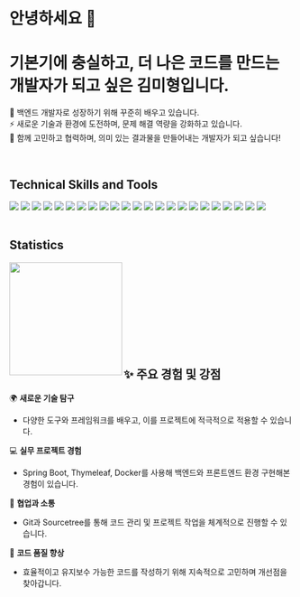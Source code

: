 # 안녕하세요 👋 
# 기본기에 충실하고, 더 나은 코드를 만드는 개발자가 되고 싶은 김미형입니다.

🌱 백엔드 개발자로 성장하기 위해 꾸준히 배우고 있습니다. <br>
⚡ 새로운 기술과 환경에 도전하며, 문제 해결 역량을 강화하고 있습니다. <br>
🤝 함께 고민하고 협력하며, 의미 있는 결과물을 만들어내는 개발자가 되고 싶습니다!

<br>

## Technical Skills and Tools
<div>
  <img src="https://img.shields.io/badge/Java-007396?style=round-square&logo=java&logoColor=white"/> 
  <img src="https://img.shields.io/badge/Spring Boot-6DB33F?style=round-square&logo=Spring Boot&logoColor=white"/>
  <img src="https://img.shields.io/badge/Spring Framework-6DB33F?style=round-square&logo=spring&logoColor=white"/>
  <img src="https://img.shields.io/badge/Thymeleaf-005F0F?style=round-square&logo=thymeleaf&logoColor=white"/>
  <img src="https://img.shields.io/badge/JavaScript-F7DF1E?style=round-square&logo=javascript&logoColor=black"/>
  <img src="https://img.shields.io/badge/jQuery-0769AD?style=round-square&logo=jquery&logoColor=white"/>
  <img src="https://img.shields.io/badge/Bootstrap-7952B3?style=round-square&logo=bootstrap&logoColor=white"/>
  <img src="https://img.shields.io/badge/MySQL-4479A1?style=round-square&logo=MySQL&logoColor=white"/> 
  <img src="https://img.shields.io/badge/MariaDB-003545?style=round-square&logo=mariadb&logoColor=white"/>
  <img src="https://img.shields.io/badge/AWS S3-232F3E?style=round-square&logo=amazon-aws&logoColor=white"/>
  <img src="https://img.shields.io/badge/Naver Cloud-03C75A?style=round-square&logo=naver&logoColor=white"/>
  <img src="https://img.shields.io/badge/Docker-2496ED?style=round-square&logo=docker&logoColor=white"/>
  <img src="https://img.shields.io/badge/Git-F05032?style=round-square&logo=git&logoColor=white"/>
  <img src="https://img.shields.io/badge/Sourcetree-0052CC?style=round-square&logo=sourcetree&logoColor=white"/>
  <img src="https://img.shields.io/badge/IntelliJ IDEA-000000?style=round-square&logo=intellijidea&logoColor=white"/>
  <img src="https://img.shields.io/badge/Eclipse IDE-2C2255?style=round-square&logo=eclipseide&logoColor=white"/>
  <img src="https://img.shields.io/badge/JUnit-25A162?style=round-square&logo=junit5&logoColor=white"/>
  <img src="https://img.shields.io/badge/Postman-FF6C37?style=round-square&logo=postman&logoColor=white"/>
  <img src="https://img.shields.io/badge/SLF4J-007396?style=round-square&logoColor=white"/>
  <img src="https://img.shields.io/badge/Logback-DC382D?style=round-square&logoColor=white"/>
  <img src="https://img.shields.io/badge/CoolSMS-4A90E2?style=round-square&logoColor=white"/>
  <img src="https://img.shields.io/badge/Kakao API-FFCD00?style=round-square&logo=kakao&logoColor=black"/>
  <img src="https://img.shields.io/badge/Naver SMTP-03C75A?style=round-square&logo=naver&logoColor=white"/>
</div>

<br>

## Statistics
<div>
  <img height=200 align="left"src="https://github-readme-stats.vercel.app/api/top-langs/?username=ydmins&hide=c%23,powershell,Mathematica,Ruby,Objective-C,Objective-C%2b%2b,Cuda&title_color=61dafb&text_color=ffffff&icon_color=61dafb&bg_color=20232a&langs_count=8&layout=compact&border_color=61dafb&hide_border=true&size_weight=0.5&count_weight=0.5"/>
</div>

<br><br><br><br><br><br><br><br><br>

## ✨ 주요 경험 및 강점
🌍 **새로운 기술 탐구**  
- 다양한 도구와 프레임워크를 배우고, 이를 프로젝트에 적극적으로 적용할 수 있습니다.
  
💻 **실무 프로젝트 경험**  
- Spring Boot, Thymeleaf, Docker를 사용해 백엔드와 프론트엔드 환경 구현해본 경험이 있습니다.
  
🤝 **협업과 소통**  
- Git과 Sourcetree를 통해 코드 관리 및 프로젝트 작업을 체계적으로 진행할 수 있습니다.
  
🎯 **코드 품질 향상**  
- 효율적이고 유지보수 가능한 코드를 작성하기 위해 지속적으로 고민하며 개선점을 찾아갑니다.
